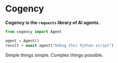 # Cogency

**Cogency is the `requests` library of AI agents.**

```python
from cogency import Agent

agent = Agent()
result = await agent("Debug this Python script")
```

Simple things simple. Complex things possible.